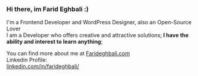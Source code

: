 <h3>Hi there, im Farid Eghbali :)</h3>
<p>I'm a Frontend Developer and WordPress Designer, also an Open-Source Lover</br>I am a Developer who offers creative
  and attractive solutions;<b> I have the ability and interest to learn anything</b>;</p>
<p>You can find more about me at <a href="https://farideghbali.com">Farideghbali.com</a></br>
  Linkedin Profile:</br><a href="https://www.linkedin.com/in/farideghbali/">linkedin.com/in/farideghbali/</a>
</p>
